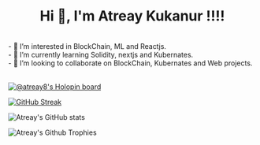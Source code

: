<h1 align="center">Hi 👋, I'm Atreay Kukanur !!!!</h1><br>
- 👀 I’m interested in BlockChain, ML and Reactjs.<br>
- 🌱 I’m currently learning Solidity, nextjs and Kubernates.<br>
- 💞️ I’m looking to collaborate on BlockChain, Kubernates and Web projects.<br> 
<br>
<!-- 📫 How to reach me ... -->

[![@atreay8's Holopin board](https://holopin.me/atreay8)](https://holopin.io/@atreay8)

[![GitHub Streak](https://streak-stats.demolab.com?user=ATREAY&theme=dark&hide_border=true)](https://git.io/streak-stats)

![Atreay's GitHub stats](https://github-readme-stats.vercel.app/api?username=ATREAY&theme=dark&show_icons=true)

![Atreay's Github Trophies](https://github-profile-trophy.vercel.app/?username=ATREAY&theme=gruvbox)

<!---
ATREAY/ATREAY is a ✨ special ✨ repository because its `README.md` (this file) appears on your GitHub profile.
You can click the Preview link to take a look at your changes.
--->
